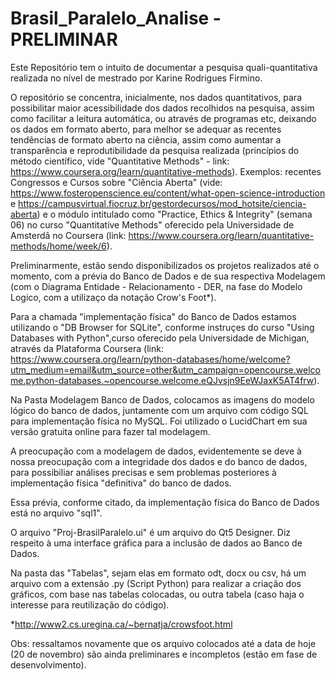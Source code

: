 # Brasil_Paralelo_Analise - PRELIMINAR

Este Repositório tem o intuito de documentar a pesquisa quali-quantitativa realizada no nível de mestrado por Karine Rodrigues Firmino.

O repositório se concentra, inicialmente, nos dados quantitativos, para possibilitar maior acessibilidade dos dados recolhidos na pesquisa, assim como facilitar a leitura automática, ou através de programas etc, deixando os dados em formato aberto, para melhor se adequar as recentes tendências de formato aberto na ciência, assim como aumentar a transparência e reprodutibilidade da pesquisa realizada (princípios do método científico,  vide "Quantitative Methods" - link: https://www.coursera.org/learn/quantitative-methods). Exemplos: recentes Congressos e Cursos sobre "Ciência Aberta" (vide: https://www.fosteropenscience.eu/content/what-open-science-introduction e https://campusvirtual.fiocruz.br/gestordecursos/mod_hotsite/ciencia-aberta) e o módulo intitulado como "Practice, Ethics & Integrity" (semana 06) no curso "Quantitative Methods" oferecido pela Universidade de Amsterdã no Coursera (link: https://www.coursera.org/learn/quantitative-methods/home/week/6).

Preliminarmente, estão sendo disponibilizados os projetos realizados até o momento, com a prévia do Banco de Dados e de sua respectiva Modelagem (com o Diagrama Entidade - Relacionamento - DER, na fase do Modelo Logico, com a utilizaço da notação Crow's Foot*).

Para  a chamada "implementação física" do Banco de Dados estamos utilizando o "DB Browser for SQLite", conforme instruçes do curso "Using Databases with Python",curso oferecido pela Universidade de Michigan, através da Plataforma Coursera (link: https://www.coursera.org/learn/python-databases/home/welcome?utm_medium=email&utm_source=other&utm_campaign=opencourse.welcome.python-databases.~opencourse.welcome.eQJvsjn9EeWJaxK5AT4frw).

Na Pasta Modelagem Banco de Dados, colocamos as imagens do modelo lógico do banco de dados, juntamente com um arquivo com código SQL para implementação física no MySQL. Foi utilizado o LucidChart em sua versão gratuita online para fazer tal modelagem.

A preocupação com a modelagem de dados, evidentemente se deve à nossa preocupação com a integridade dos dados e do banco de dados, para possibiliar análises precisas e sem problemas posteriores à implementação física "definitiva" do banco de dados. 

Essa prévia, conforme citado, da implementação física do Banco de Dados está no arquivo "sql1".

O arquivo "Proj-BrasilParalelo.ui" é um arquivo do Qt5 Designer. Diz respeito à uma interface gráfica para a inclusão de dados ao Banco de Dados. 

Na pasta das "Tabelas", sejam elas em formato odt, docx ou csv, há um arquivo com a extensão .py (Script Python) para realizar a criação dos gráficos, com base nas tabelas colocadas, ou outra tabela (caso haja o interesse para reutilização do código). 

*http://www2.cs.uregina.ca/~bernatja/crowsfoot.html

Obs: ressaltamos novamente que os arquivo colocados até a data de hoje (20 de novembro) são ainda preliminares e incompletos (estão em fase de desenvolvimento). 



